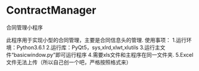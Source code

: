 # ContractManager
合同管理小程序

此程序用于实现小型的合同管理，主要是合同信息头的管理.
使用事项：
1.运行环境：Python3.6.1
2.运行库：PyQt5，sys,xlrd,xlwt,xlutils
3.运行主文件“basicwindow.py”即可运行程序
4.需要xls文件和主程序在同一文件夹.
5.Excel文件无法上传（所以自己创一个吧，严格按照格式来）
